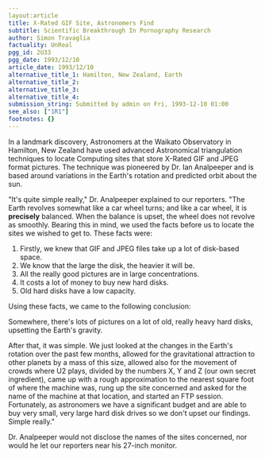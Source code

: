 ```yaml
---
layout:article
title: X-Rated GIF Site, Astronomers Find
subtitle: Scientific Breakthrough In Pornography Research
author: Simon Travaglia
factuality: UnReal
pgg_id: 2U33
pgg_date: 1993/12/10
article_date: 1993/12/10
alternative_title_1: Hamilton, New Zealand, Earth
alternative_title_2: 
alternative_title_3: 
alternative_title_4: 
submission_string: Submitted by admin on Fri, 1993-12-10 01:00
see_also: ["1R1"]
footnotes: {}
---
```

<div>
<p>In a landmark discovery, Astronomers at the Waikato Observatory in Hamilton, New Zealand have used advanced Astronomical triangulation techniques to locate Computing sites that store X-Rated GIF and JPEG format pictures. The technique was pioneered by Dr. Ian Analpeeper and is based around variations in the Earth's rotation and predicted orbit about the sun.</p>
<p>"It's quite simple really," Dr. Analpeeper explained to our reporters. "The Earth revolves somewhat like a car wheel turns; and like a car wheel, it is <strong>precisely</strong> balanced. When the balance is upset, the wheel does not revolve as smoothly. Bearing this in mind, we used the facts before us to locate the sites we wished to get to. These facts were:</p>
<ol>
<li value="1">Firstly, we knew that GIF and JPEG files take up a lot of disk-based space.</li>
<li value="2">We know that the large the disk, the heavier it will be.</li>
<li value="3">All the really good pictures are in large concentrations.</li>
<li value="4">It costs a lot of money to buy new hard disks.</li>
<li value="5">Old hard disks have a low capacity.</li>
</ol>
<p>Using these facts, we came to the following conclusion:</p>
<p>Somewhere, there's lots of pictures on a lot of old, really heavy hard disks, upsetting the Earth's gravity.</p>
<p>After that, it was simple. We just looked at the changes in the Earth's rotation over the past few months, allowed for the gravitational attraction to other planets by a mass of this size, allowed also for the movement of crowds where U2 plays, divided by the numbers X, Y and Z (our own secret ingredient), came up with a rough approximation to the nearest square foot of where the machine was, rung up the site concerned and asked for the name of the machine at that location, and started an FTP session. Fortunately, as astronomers we have a significant budget and are able to buy very small, very large hard disk drives so we don't upset our findings. Simple really."</p>
<p>Dr. Analpeeper would not disclose the names of the sites concerned, nor would he let our reporters near his 27-inch monitor.</p>
</div>
